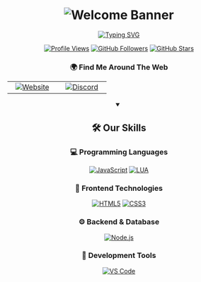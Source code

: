 # <div align="center">![Welcome Banner](banner_Discord.gif)</div>

<div align="center">
  
[![Typing SVG](https://readme-typing-svg.herokuapp.com?font=Fira+Code&pause=1000&color=8c00ff&width=435&lines=Welcome+To+Lexme+Store+GitHub;Full+Stack+Dev;Vist+Us+At+%3A+.gg%2FLEE)](https://git.io/typing-svg)

  [![Profile Views](https://komarev.com/ghpvc/?username=lexmeteam&color=58A6FF&style=for-the-badge&label=PROFILE+VIEWS)](https://github.com/lexmeteam)
  [![GitHub Followers](https://img.shields.io/github/followers/lexmeteam?logo=github&style=for-the-badge&color=58A6FF&labelColor=58A6FF&label=FOLLOWERS)](https://github.com/lexmeteam?tab=followers)
  [![GitHub Stars](https://img.shields.io/github/stars/lexmeteam?logo=github&style=for-the-badge&color=58A6FF&labelColor=58A6FF&label=STARS)](https://github.com/lexmeteam?tab=repositories)
  
  ### 🌍 Find Me Around The Web
  
  <table>
    <tr>
      <td align="center" width="96">
        <a href="https://canary.discord.com/servers/lexme-team-tm-1233316459304849418">
          <img src="https://img.shields.io/badge/Website-FF4088?style=for-the-badge&logo=google-chrome&logoColor=white" alt="Website"/>
        </a>
      </td>
      <td align="center" width="96">
        <a href="https://discord.gg/lee">
          <img src="https://img.shields.io/badge/Discord-5865F2?style=for-the-badge&logo=discord&logoColor=white" alt="Discord"/>
        </a>
      </td>
    </tr>
  </table>

  <details open>
    <summary><h2>🛠️ Our Skills</h2></summary>
    
  ### 💻 Programming Languages
  
  [![JavaScript](https://img.shields.io/badge/JavaScript-F7DF1E?style=for-the-badge&logo=javascript&logoColor=white&labelColor=F7DF1E)](#)
  [![LUA](https://img.shields.io/badge/LUA-58A6FF?style=for-the-badge&logo=lua&logoColor=white&labelColor=58A6FF)](#)
  
  ### 🎨 Frontend Technologies
  
  [![HTML5](https://img.shields.io/badge/HTML5-E34F26?style=for-the-badge&logo=html5&logoColor=white&labelColor=E34F26)](#)
  [![CSS3](https://img.shields.io/badge/CSS3-1572B6?style=for-the-badge&logo=css3&logoColor=white&labelColor=1572B6)](#)  
  ### ⚙️ Backend & Database
  
  [![Node.js](https://img.shields.io/badge/Node.js-339933?style=for-the-badge&logo=node.js&logoColor=white&labelColor=339933)](#)
  
  ### 🔧 Development Tools
  
  [![VS Code](https://img.shields.io/badge/VS_Code-007ACC?style=for-the-badge&logo=visual-studio-code&logoColor=white&labelColor=8c00ff)](#)

  </details> 
